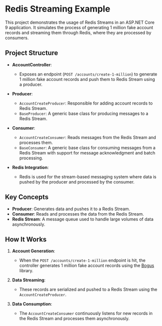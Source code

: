 # Redis Streaming Example

This project demonstrates the usage of Redis Streams in an ASP.NET Core 9 application. It simulates the process of generating 1 million fake account records and streaming them through Redis, where they are processed by consumers.

## Project Structure

- **AccountController**: 
  - Exposes an endpoint (`POST /accounts/create-1-million`) to generate 1 million fake account records and push them to Redis Stream using a producer.

- **Producer**:
  - `AccountCreateProducer`: Responsible for adding account records to Redis Stream.
  - `BaseProducer`: A generic base class for producing messages to a Redis Stream.

- **Consumer**:
  - `AccountCreateConsumer`: Reads messages from the Redis Stream and processes them.
  - `BaseConsumer`: A generic base class for consuming messages from a Redis Stream with support for message acknowledgment and batch processing.

- **Redis Integration**:
  - Redis is used for the stream-based messaging system where data is pushed by the producer and processed by the consumer.

## Key Concepts

- **Producer**: Generates data and pushes it to a Redis Stream.
- **Consumer**: Reads and processes the data from the Redis Stream.
- **Redis Stream**: A message queue used to handle large volumes of data asynchronously.

## How It Works

1. **Account Generation**: 
   - When the `POST /accounts/create-1-million` endpoint is hit, the controller generates 1 million fake account records using the [Bogus](https://github.com/bchavez/Bogus) library.
   
2. **Data Streaming**: 
   - These records are serialized and pushed to a Redis Stream using the `AccountCreateProducer`.

3. **Data Consumption**: 
   - The `AccountCreateConsumer` continuously listens for new records in the Redis Stream and processes them asynchronously.
